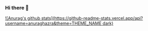 ### Hi there 👋

<!--
**QTFYING/qtfying** is a ✨ _special_ ✨ repository because its `README.md` (this file) appears on your GitHub profile.

Here are some ideas to get you started:

- 🔭 I’m currently working on ...
- 🌱 I’m currently learning ...
- 👯 I’m looking to collaborate on ...
- 🤔 I’m looking for help with ...
- 💬 Ask me about ...
- 📫 How to reach me: ...
- 😄 Pronouns: ...
- ⚡ Fun fact: ...
-->


[![Anurag's github stats](https://github-readme-stats.vercel.app/api?username=anuraghazra&theme=THEME_NAME dark)](https://github.com/anuraghazra/github-readme-stats)
